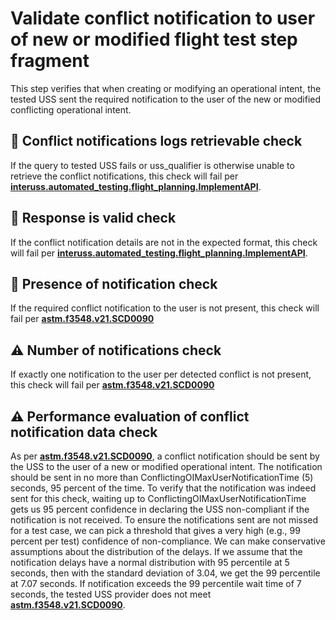 # Validate conflict notification to user of new or modified flight test step fragment

This step verifies that when creating or modifying an operational intent, the tested USS sent the required notification to the user of the new or modified conflicting operational intent.

## 🛑 Conflict notifications logs retrievable check
If the query to tested USS fails or uss_qualifier is otherwise unable to retrieve the conflict notifications, this check will fail per
**[interuss.automated_testing.flight_planning.ImplementAPI](../../../../../../requirements/interuss/automated_testing/flight_planning.md)**.

## 🛑 Response is valid check
If the conflict notification details are not in the expected format, this check will fail per
**[interuss.automated_testing.flight_planning.ImplementAPI](../../../../../../requirements/interuss/automated_testing/flight_planning.md)**.

## 🛑 Presence of notification check
If the required conflict notification to the user is not present, this check will fail per **[astm.f3548.v21.SCD0090](../../../../../../requirements/astm/f3548/v21.md)**

## ⚠️ Number of notifications check
If exactly one notification to the user per detected conflict is not present, this check will fail per **[astm.f3548.v21.SCD0090](../../../../../../requirements/astm/f3548/v21.md)**

## ⚠️ Performance evaluation of conflict notification data check
As per **[astm.f3548.v21.SCD0090](../../../../../../requirements/astm/f3548/v21.md)**, a conflict notification should be
sent by the USS to the user of a new or modified operational intent. 
The notification should be sent in no more than
ConflictingOIMaxUserNotificationTime (5) seconds, 95 percent of the time.
To verify that the notification was indeed sent for this check, waiting up to
ConflictingOIMaxUserNotificationTime gets us 95 percent confidence in declaring the USS non-compliant if
the notification is not received.
To ensure the notifications sent are not missed for a test case, we can pick a threshold that gives
a very high (e.g., 99 percent per test) confidence of non-compliance. We can make conservative assumptions
about the distribution of the delays. If we assume that the notification delays have a normal distribution
with 95 percentile at 5 seconds, then with the standard deviation of 3.04, we get the 99 percentile at 7.07 seconds.
If notification exceeds the 99 percentile wait time of 7 seconds, the tested USS provider does not meet **[astm.f3548.v21.SCD0090](../../../../../../requirements/astm/f3548/v21.md)**.
